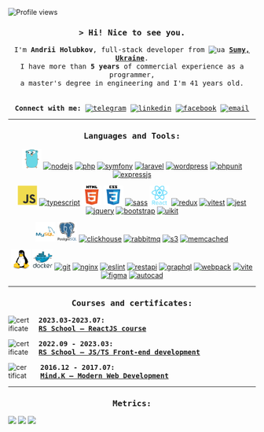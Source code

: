 <!-- Profile Views Counter -->
![Profile views](https://gpvc.arturio.dev/Folganoid?v=3)
<h3 align="center">
        <samp> > Hi! Nice to see you.</samp>
</h3>

<p align="center">
<samp>
I'm <b>Andrii Holubkov</b>, full-stack developer from <img src="https://www.pngall.com/wp-content/uploads/12/We-Support-Ukraine-Flag-PNG-Photo.png" alt="ua" width="15" height="15"/><b> <a target="_blank" href="https://en.wikipedia.org/wiki/Sumy/">Sumy, Ukraine</a></b>.
<br />
I have more than <b>5 years</b> of commercial experience as a programmer,
<br />
a master's degree in engineering and I'm 41 years old.
</samp>
<br />
<br />
<br />

<samp>
<b align="center">
Connect with me:
</b>
<a href="https://t.me/andreygol69/" target="_blank"> <img src="https://w7.pngwing.com/pngs/1/41/png-transparent-telegram-button-icon-thumbnail.png" alt="telegram" width="70" height="16"/></a>
<a href="https://www.linkedin.com/in/andrey-golubkov/" target="_blank"><img src="https://upload.wikimedia.org/wikipedia/commons/thumb/4/4e/LinkedIn_Logo_%28with_%C2%AE%29.svg/150px-LinkedIn_Logo_%28with_%C2%AE%29.svg.png" alt="linkedin" width="70" height="16"/></a>
<a href="https://www.facebook.com/profile.php?id=100014346432536" target="_blank"> <img src="https://upload.wikimedia.org/wikipedia/commons/0/0c/Facebook_logo_2015.jpeg?20150702144944" alt="facebook" width="60" height="16"/></a>
<a href="mailto: folganoid@yahoo.com"> <img src="https://icon-library.com/images/small-email-icon/small-email-icon-29.jpg" alt="email" width="20" height="16"/></a>
</samp>
</p>

---
<h3 align="center">
  <samp>Languages and Tools:</samp>
</h3>
<p align="center">
<a href="https://golang.org" target="_blank"> <img src="https://raw.githubusercontent.com/devicons/devicon/master/icons/go/go-original.svg" alt="go" width="40" height="40"/></a>
<a href="https://nodejs.org" target="_blank"> <img src="https://www.soat.fr/assets/images/formation/NodeJS.png" alt="nodejs" width="40" height="40"/></a>
<a href="https://www.php.net/" target="_blank"> <img src="https://friconix.com/png/fi-snsuxs-php-logo.png" alt="php" width="40" height="40"/></a>
<a href="https://symfony.com/" target="_blank"> <img src="https://seeklogo.com/images/S/symfony-logo-AA34C8FC16-seeklogo.com.png" alt="symfony" width="40" height="40"/></a>
<a href="https://laravel.com/" target="_blank"> <img src="https://cdn.freebiesupply.com/logos/large/2x/laravel-logo-png-transparent.png" alt="laravel" width="40" height="40"/></a>
<a href="https://wordpress.com/" target="_blank"> <img src="https://upload.wikimedia.org/wikipedia/commons/thumb/9/98/WordPress_blue_logo.svg/512px-WordPress_blue_logo.svg.png" alt="wordpress" width="40" height="40"/></a>
<a href="https://phpunit.de/" target="_blank"> <img src="https://cdn.icon-icons.com/icons2/2107/PNG/512/file_type_phpunit_icon_130262.png" alt="phpunit" width="40" height="40"/></a>
<a href="https://expressjs.com/" target="_blank"> <img src="https://upload.wikimedia.org/wikipedia/commons/8/88/Status_iucn_EX_icon.svg" alt="expressjs" width="40" height="40"/></a>
</p>

<p align="center">
<a href="https://developer.mozilla.org/en-US/docs/Web/JavaScript" target="_blank"> <img src="https://raw.githubusercontent.com/devicons/devicon/master/icons/javascript/javascript-original.svg" alt="javascript" width="40" height="40"/></a>
<a href="https://www.typescriptlang.org/" target="_blank"> <img src="https://upload.wikimedia.org/wikipedia/commons/thumb/4/4c/Typescript_logo_2020.svg/512px-Typescript_logo_2020.svg.png" alt="typescript" width="40" height="40"/></a>
<a href="https://www.w3.org/html/" target="_blank"> <img src="https://raw.githubusercontent.com/devicons/devicon/master/icons/html5/html5-original-wordmark.svg" alt="html5" width="40" height="40"/></a>
<a href="https://www.w3schools.com/css/" target="_blank"> <img src="https://raw.githubusercontent.com/devicons/devicon/master/icons/css3/css3-original-wordmark.svg" alt="css3" width="40" height="40"/></a>
<a href="https://sass-lang.com/" target="_blank"> <img src="https://upload.wikimedia.org/wikipedia/commons/thumb/9/96/Sass_Logo_Color.svg/512px-Sass_Logo_Color.svg.png" alt="sass" width="40" height="40"/></a>
<a href="https://reactjs.org/" target="_blank"> <img src="https://raw.githubusercontent.com/devicons/devicon/master/icons/react/react-original-wordmark.svg" alt="react" width="40" height="40"/></a>
<a href="https://redux.js.org/" target="_blank"> <img src="https://raw.githubusercontent.com/reduxjs/redux/master/logo/logo.svg" alt="redux" width="40" height="40"/></a>
<a href="https://vitest.dev/" target="_blank"> <img src="https://vitest.dev/logo-shadow.svg" alt="vitest" width="40" height="40"/></a>
<a href="https://jestjs.io/" target="_blank"> <img src="https://cdn.freebiesupply.com/logos/large/2x/jest-logo-png-transparent.png" alt="jest" width="40" height="40"/></a>
<a href="https://jquery.com/" target="_blank"> <img src="https://images.credly.com/images/a699a8c9-354e-4404-b00c-fd3ebdc4289b/jquery-badge.png" alt="jquery" width="40" height="40"/></a>
<a href="https://getbootstrap.com/" target="_blank"> <img src="https://upload.wikimedia.org/wikipedia/commons/archive/b/b2/20210507000023%21Bootstrap_logo.svg" alt="bootstrap" width="40" height="40"/></a>
<a href="https://getuikit.com/" target="_blank"> <img src="https://cdn.worldvectorlogo.com/logos/uikit.svg" alt="uikit" width="40" height="40"/></a>
</p>

<p align="center">
<a href="https://www.mysql.com/" target="_blank"> <img src="https://raw.githubusercontent.com/devicons/devicon/master/icons/mysql/mysql-original-wordmark.svg" alt="mysql" width="40" height="40"/></a>
<a href="https://www.postgresql.org" target="_blank"> <img src="https://raw.githubusercontent.com/devicons/devicon/master/icons/postgresql/postgresql-original-wordmark.svg" alt="postgresql" width="40" height="40"/></a>
<a href="https://clickhouse.com/" target="_blank"> <img src="https://cdn.worldvectorlogo.com/logos/clickhouse.svg" alt="clickhouse" width="40" height="40"/></a>
<a href="https://www.rabbitmq.com/" target="_blank"> <img src="https://herve.beraud.io/images/blog/rabbitmq.png" alt="rabbitmq" width="40" height="40"/></a>
<a href="https://aws.amazon.com/s3/" target="_blank"> <img src="https://upload.wikimedia.org/wikipedia/commons/thumb/b/bc/Amazon-S3-Logo.svg/428px-Amazon-S3-Logo.svg.png" alt="s3" width="40" height="40"/></a>
<a href="https://memcached.org/" target="_blank"> <img src="https://www.instana.com/media/01_INSTANA_IconSet_memcached.svg" alt="memcached" width="40" height="40"/></a>

<p align="center">
<a href="https://www.linux.org/" target="_blank"> <img src="https://raw.githubusercontent.com/devicons/devicon/master/icons/linux/linux-original.svg" alt="linux" width="40" height="40"/></a>
<a href="https://www.docker.com/" target="_blank"> <img src="https://raw.githubusercontent.com/devicons/devicon/master/icons/docker/docker-original-wordmark.svg" alt="docker" width="40" height="40"/></a>
<a href="https://git-scm.com/" target="_blank"> <img src="https://www.vectorlogo.zone/logos/git-scm/git-scm-icon.svg" alt="git" width="40" height="40"/></a>
<a href="https://www.nginx.com" target="_blank"> <img src="https://appthisway.com/wp-content/uploads/2018/08/nginx-logo.png" alt="nginx" width="40" height="40"/></a>
<a href="https://eslint.org/" target="_blank"> <img src="https://upload.wikimedia.org/wikipedia/commons/e/e3/ESLint_logo.svg" alt="eslint" width="40" height="40"/></a>
<a href="https://en.wikipedia.org/wiki/Representational_state_transfer" target="_blank"> <img src="https://ps.w.org/custom-wp-rest-api/assets/icon-128x128.png?rev=1975404" alt="restapi" width="40" height="40"/></a>
<a href="https://graphql.org/" target="_blank"> <img src="https://upload.wikimedia.org/wikipedia/commons/thumb/1/17/GraphQL_Logo.svg/512px-GraphQL_Logo.svg.png" alt="graphql" width="40" height="40"/></a>
<a href="https://webpack.js.org" target="_blank"> <img src="https://cdn.icon-icons.com/icons2/2415/PNG/512/webpack_original_logo_icon_146300.png" alt="webpack" width="40" height="40"/></a>
<a href="https://vitejs.dev/" target="_blank"> <img src="https://vitejs.dev/logo-with-shadow.png" alt="vite" width="40" height="40"/></a>
<a href="https://www.figma.com/" target="_blank"> <img src="https://i.pinimg.com/originals/5e/fd/4e/5efd4e04173b52c1c4d1f459679bf7fb.png" alt="figma" width="40" height="40"/></a>
<a href="https://www.autodesk.com/products/autocad/overview" target="_blank"> <img src="https://play-lh.googleusercontent.com/y92LD5c5rdlNfquCy-YPNIvdnS4ISEL05wickp28OLya8WlmWQwXfAP0Yys9iTssny3K=w240-h480-rw" alt="autocad" width="40" height="40"/></a>
</p>

---
<h3 align="center">
  <samp>Courses and certificates:</samp>
</h3>

[<img align="left" height="45px" width="45px" alt="certificate" src="https://as2.ftcdn.net/v2/jpg/04/75/30/35/1000_F_475303500_aVB6cSdQy01VP4NmFHDr4HpZklSRZfQm.jpg"/>](#)

<samp>&nbsp;&nbsp;<b>2023.03-2023.07:</b>\
&nbsp;&nbsp;[**RS School – ReactJS course**](https://rs.school/react/)</samp>
<br/>

[<img align="left" height="45px" width="45px" alt="certificate" src="https://icons.iconarchive.com/icons/custom-icon-design/pretty-office-10/512/Diploma-Certificate-icon.png"/>](https://app.rs.school/certificate/6khc4ykt/)

<samp>&nbsp;&nbsp;<b>2022.09 - 2023.03:</b>\
&nbsp;&nbsp;[**RS School – JS/TS Front-end development**](https://rs.school/js/)</samp>
<br/>

[<img align="left" height="40px" width="40px" alt="certificate" src="https://icons.iconarchive.com/icons/custom-icon-design/pretty-office-10/512/Diploma-Certificate-icon.png"/>](https://www.mindk.com/certificates/5970abf2c645c77074255422/)

<samp>&nbsp;&nbsp;&nbsp;<b>2016.12 - 2017.07:</b>\
&nbsp;&nbsp;&nbsp;[**Mind.K – Modern Web Development**](http://www.learn.mindk.com/)</samp>

---
<h3 align="center">
  <samp>Metrics:</samp>
</h3>

![](https://github-profile-summary-cards.vercel.app/api/cards/profile-details?username=Folganoid&theme=react)
![](https://github-profile-summary-cards.vercel.app/api/cards/repos-per-language?username=folganoid&theme=react)
![](https://github-profile-summary-cards.vercel.app/api/cards/productive-time?username=folganoid&theme=react)